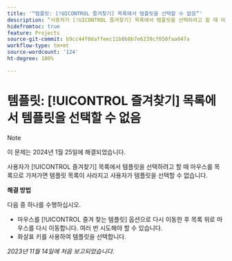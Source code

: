 ```yaml
---
title: '“템플릿: [!UICONTROL 즐겨찾기] 목록에서 템플릿을 선택할 수 없음”'
description: “사용자가 [!UICONTROL 즐겨찾기] 목록에서 템플릿을 선택하려고 할 때 마우스를 목록으로 가져가면 템플릿 목록이 사라지고 사용자가 템플릿을 선택할 수 없습니다.”
hidefromtoc: true
feature: Projects
source-git-commit: b9cc44f0daffeec11b8b8b7e6239cf050faa047a
workflow-type: tm+mt
source-wordcount: '124'
ht-degree: 100%

---
```



# 템플릿: [!UICONTROL 즐겨찾기] 목록에서 템플릿을 선택할 수 없음

>[!NOTE]
>
>이 문제는 2024년 1월 25일에 해결되었습니다.

사용자가 [!UICONTROL 즐겨찾기] 목록에서 템플릿을 선택하려고 할 때 마우스를 목록으로 가져가면 템플릿 목록이 사라지고 사용자가 템플릿을 선택할 수 없습니다.

**해결 방법**

다음 중 하나를 수행하십시오.

* 마우스를 [!UICONTROL 즐겨 찾는 템플릿] 옵션으로 다시 이동한 후 목록 위로 마우스를 다시 이동합니다. 여러 번 시도해야 할 수 있습니다.
* 화살표 키를 사용하여 템플릿을 선택합니다.

_2023년 11월 14일에 처음 보고되었습니다._
